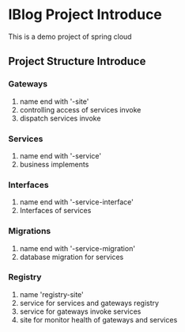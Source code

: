 # IBlog Project Introduce
This is a demo project of spring cloud
## Project Structure Introduce


### Gateways
1. name end with '-site'
2. controlling access of services invoke
3. dispatch services invoke

### Services
1. name end with '-service'
2. business implements

### Interfaces
1. name end with '-service-interface'
2. Interfaces of services

### Migrations
1. name end with '-service-migration'
2. database migration for services

### Registry
1. name 'registry-site'
2. service for services and gateways registry
3. service for gateways invoke services
4. site for monitor health of gateways and services
 
